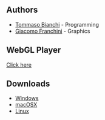 ## Authors

* [Tommaso Bianchi](https://github.com/tommasobianchi) - Programming
* [Giacomo Franchini](https://github.com/JackFrank57) - Graphics

## WebGL Player

[Click here](webgl.html)

## Downloads

* [Windows](Builds/windows.zip)
* [macOSX](Builds/macosx.zip)
* [Linux](Builds/linux.zip)
